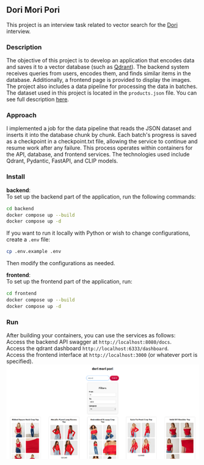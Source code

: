 ## Dori Mori Pori
This project is an interview task related to vector search for the [Dori](https://dori.style/) interview.
### Description
The objective of this project is to develop an application that encodes data and saves it to a vector database (such as [Qdrant](https://qdrant.tech/)). The backend system receives queries from users, encodes them, and finds similar items in the database. Additionally, a frontend page is provided to display the images. The project also includes a data pipeline for processing the data in batches.
The dataset used in this project is located in the `products.json` file.
You can see full description [here](https://docs.google.com/document/d/e/2PACX-1vQhiohsEE3YE8pOEMKZyyWHpsrmH1WBXbnRkEGb5GQqQ_Rb3m5xO_ya-ODoIQ1j1pRxW5QYSf09eAwN/pub).
### Approach
I implemented a job for the data pipeline that reads the JSON dataset and inserts it into the database chunk by chunk. Each batch's progress is saved as a checkpoint in a checkpoint.txt file, allowing the service to continue and resume work after any failure. This process operates within containers for the API, database, and frontend services.
The technologies used include Qdrant, Pydantic, FastAPI, and CLIP models.

### Install
**backend**: <br > To set up the backend part of the application, run the following commands:


```bash
cd backend
docker compose up --build
docker compose up -d
```
If you want to run it locally with Python or wish to change configurations, create a `.env` file:
```bash
cp .env.example .env
```
Then modify the configurations as needed.

**frontend**: <br>
To set up the frontend part of the application, run:

```bash
cd frontend
docker compose up --build
docker compose up -d
```

### Run
After building your containers, you can use the services as follows: <br />
Access the backend API swagger at `http://localhost:8080/docs`. <br />
Access the qdrant dashboard `http://localhost:6333/dashboard`. <br />
Access the frontend interface at `http://localhost:3000` (or whatever port is specified). <br />
![frontpage](./assets/front_page.png)
